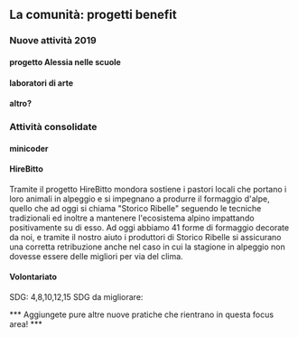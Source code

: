 ## La comunità: progetti benefit

### Nuove attività 2019

#### progetto Alessia nelle scuole

#### laboratori di arte

#### altro?

### Attività consolidate

#### minicoder

#### HireBitto 
Tramite il progetto HireBitto mondora sostiene i pastori locali che portano i loro animali in alpeggio e si impegnano a produrre il formaggio d'alpe, quello che ad oggi si chiama "Storico Ribelle" seguendo le tecniche tradizionali ed inoltre a mantenere l'ecosistema alpino impattando positivamente su di esso. 
Ad oggi abbiamo 41 forme di formaggio decorate da noi, e tramite il nostro aiuto i produttori di Storico Ribelle si assicurano una corretta retribuzione anche nel caso in cui la stagione in alpeggio non dovesse essere delle migliori per via del clima.

#### Volontariato

SDG: 4,8,10,12,15
SDG da migliorare: 

*** Aggiungete pure altre nuove pratiche che rientrano in questa focus area! ***
